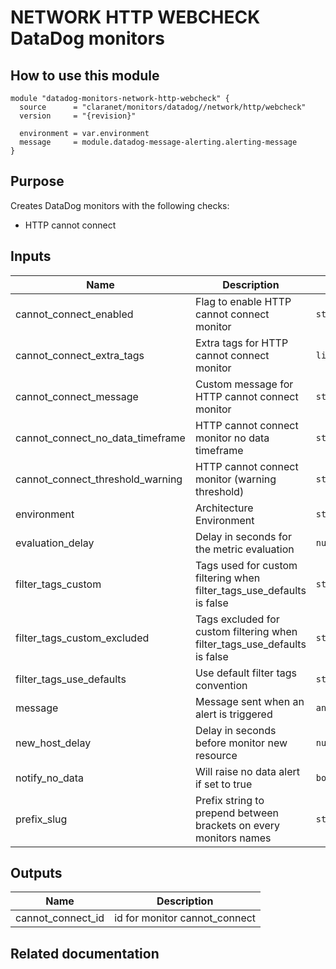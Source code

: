 # NETWORK HTTP WEBCHECK DataDog monitors

## How to use this module

```hcl
module "datadog-monitors-network-http-webcheck" {
  source      = "claranet/monitors/datadog//network/http/webcheck"
  version     = "{revision}"

  environment = var.environment
  message     = module.datadog-message-alerting.alerting-message
}

```

## Purpose

Creates DataDog monitors with the following checks:

- HTTP cannot connect

## Inputs

| Name | Description | Type | Default | Required |
|------|-------------|------|---------|:-----:|
| cannot\_connect\_enabled | Flag to enable HTTP cannot connect monitor | `string` | `"true"` | no |
| cannot\_connect\_extra\_tags | Extra tags for HTTP cannot connect monitor | `list(string)` | `[]` | no |
| cannot\_connect\_message | Custom message for HTTP cannot connect monitor | `string` | `""` | no |
| cannot\_connect\_no\_data\_timeframe | HTTP cannot connect monitor no data timeframe | `string` | `10` | no |
| cannot\_connect\_threshold\_warning | HTTP cannot connect monitor (warning threshold) | `string` | `3` | no |
| environment | Architecture Environment | `string` | n/a | yes |
| evaluation\_delay | Delay in seconds for the metric evaluation | `number` | `15` | no |
| filter\_tags\_custom | Tags used for custom filtering when filter\_tags\_use\_defaults is false | `string` | `"*"` | no |
| filter\_tags\_custom\_excluded | Tags excluded for custom filtering when filter\_tags\_use\_defaults is false | `string` | `""` | no |
| filter\_tags\_use\_defaults | Use default filter tags convention | `string` | `"true"` | no |
| message | Message sent when an alert is triggered | `any` | n/a | yes |
| new\_host\_delay | Delay in seconds before monitor new resource | `number` | `300` | no |
| notify\_no\_data | Will raise no data alert if set to true | `bool` | `true` | no |
| prefix\_slug | Prefix string to prepend between brackets on every monitors names | `string` | `""` | no |

## Outputs

| Name | Description |
|------|-------------|
| cannot\_connect\_id | id for monitor cannot\_connect |

## Related documentation

